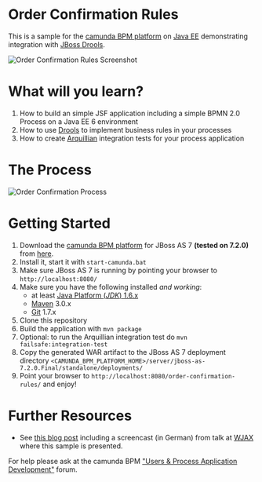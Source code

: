 Order Confirmation Rules
========================

This is a sample for the [camunda BPM platform](http://camunda.org/) on [Java EE](http://www.oracle.com/technetwork/java/javaee/overview/index.html) demonstrating integration with [JBoss Drools](http://www.jboss.org/drools/).

![Order Confirmation Rules Screenshot][2]

# What will you learn?

1. How to build an simple JSF application including a simple BPMN 2.0 Process on a Java EE 6 environment
1. How to use [Drools](http://www.jboss.org/drools/) to implement business rules in your processes
1. How to create [Arquillian](http://arquillian.org) integration tests for your process application

# The Process

![Order Confirmation Process][1]

# Getting Started

1. Download the [camunda BPM platform](http://camunda.org/) for JBoss AS 7 **(tested on 7.2.0)** from [here](http://camunda.org/download.html).
1. Install it, start it with `start-camunda.bat`
1. Make sure JBoss AS 7 is running by pointing your browser to `http://localhost:8080/`
1. Make sure you have the following installed *and working*:
    * at least [Java Platform (*JDK*) 1.6.x](http://www.oracle.com/technetwork/java/javase/downloads/index.html)
    * [Maven](http://maven.apache.org/) 3.0.x
    * [Git](http://git-scm.com/) 1.7.x
1. Clone this repository
1. Build the application with `mvn package`
1. Optional: to run the Arquillian integration test do `mvn failsafe:integration-test`
1. Copy the generated WAR artifact to the JBoss AS 7 deployment directory `<CAMUNDA_BPM_PLATFORM_HOME>/server/jboss-as-7.2.0.Final/standalone/deployments/`
1. Point your browser to `http://localhost:8080/order-confirmation-rules/` and enjoy!

# Further Resources

* See [this blog post](http://www.bpm-guide.de/2011/11/14/activiti-drools-wjax-2011/) including a screencast (in German) from talk at [WJAX](http://jax.de/) where this sample is presented.

For help please ask at the camunda BPM ["Users & Process Application Development"](http://camunda.org/community/forum.html) forum.

[1]: https://raw.github.com/camunda/camunda-consulting/master/showcases/order-confirmation-rules/src/main/webapp/resources/img/OrderConfirmation.png
[2]: https://raw.github.com/camunda/camunda-consulting/master/showcases/order-confirmation-rules/src/main/webapp/resources/img/order-confirmation-rules-screenshot.png